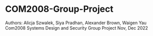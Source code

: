 # COM2008-Group-Project
Authors: Alicja Szwalek, Siya Pradhan, Alexander Brown, Waigen Yau
Com2008 Systems Design and Security Group Project Nov, Dec 2022
